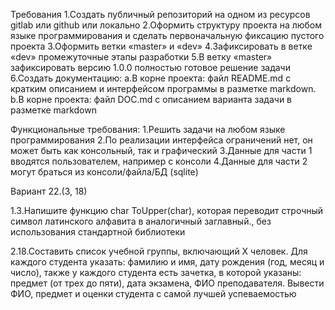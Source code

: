 Требования
1.Создать публичный репозиторий на одном из ресурсов gitlab или github или локально
2.Оформить структуру проекта на любом языке программирования и сделать первоначальную фиксацию пустого проекта
3.Оформить ветки «master» и «dev»
4.Зафиксировать в ветке «dev» промежуточные этапы разработки
5.В ветку «master» зафиксировать версию 1.0.0 полностью готовое решение задачи
6.Создать документацию:
a.В корне проекта: файл README.md с кратким описанием и интерфейсом программы в разметке markdown.
b.В корне проекта: файл DOC.md с описанием варианта задачи в разметке markdown

Функциональные требования:
1.Решить задачи на любом языке программирования
2.По реализации интерфейса ограничений нет, он может быть как консольный, так и графический
3.Данные для части 1 вводятся пользователем, например с консоли
4.Данные для части 2 могут браться из консоли/файла/БД (sqlite)


Вариант 22.(3, 18)

1.3.Напишите функцию char ToUpper(char), которая переводит строчный символ латинского алфавита в аналогичный заглавный., без использования стандартной библиотеки

2.18.Составить список учебной группы, включающий Х человек. Для каждого студента указать: фамилию и имя, дату рождения (год, месяц и число), также у каждого студента есть зачетка, в которой указаны: предмет (от трех до пяти), дата экзамена, ФИО преподавателя. Вывести ФИО, предмет и оценки студента с самой лучшей успеваемостью